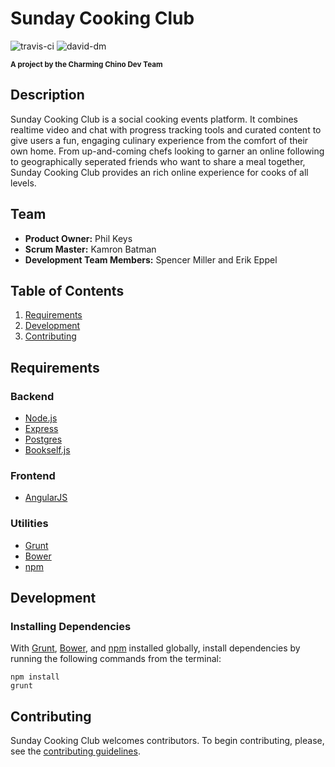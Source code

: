 # Sunday Cooking Club
![travis-ci](https://api.travis-ci.org/charming-chino/charming-chino.svg) ![david-dm](https://david-dm.org/charming-chino/charming-chino.svg)

<p><sup><strong>A project by the Charming Chino Dev Team</strong></sup></p>


## Description
Sunday Cooking Club is a social cooking events platform. It combines realtime video and chat with progress tracking tools and curated content to give users a fun, engaging culinary experience from the comfort of their own home. From up-and-coming chefs looking to garner an online following to geographically seperated friends who want to share a meal together, Sunday Cooking Club provides an rich online experience for cooks of all levels.

## Team
- __Product Owner:__ Phil Keys
- __Scrum Master:__ Kamron Batman
- __Development Team Members:__ Spencer Miller and Erik Eppel

## Table of Contents
1. [Requirements](#requirements)
2. [Development](#development)
3. [Contributing](#contributing)

## Requirements

### Backend
- [Node.js](https://nodejs.org/)
- [Express](http://expressjs.com/)
- [Postgres](http://www.postgresql.org/)
- [Bookself.js](http://bookshelfjs.org/)

### Frontend
- [AngularJS](https://angularjs.org/)

### Utilities
- [Grunt](http://gruntjs.com/)
- [Bower](http://bower.io/)
- [npm](https://www.npmjs.com/)

## Development

### Installing Dependencies

With [Grunt](http://gruntjs.com/), [Bower](http://bower.io/), and [npm](https://www.npmjs.com/#getting-started) installed globally, install dependencies by running the following commands from the terminal:
```
npm install
grunt
```

## Contributing

Sunday Cooking Club welcomes contributors. To begin contributing, please, see the [contributing guidelines](CONTRIBUTING.md).

